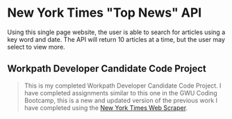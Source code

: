 # New York Times "Top News" API

Using this single page website, the user is able to search for articles using a key word and date. The API will return 10 articles at a time, but the user may select to view more. 

## Workpath Developer Candidate Code Project

>This is my completed Workpath Developer Candidate Code Project. I have completed assignments similar to this one in the GWU Coding Bootcamp, this is a new and updated version of the previous work I have completed using the [New York Times Web Scraper](https://developer.nytimes.com/top_stories_v2.json#/README). 

